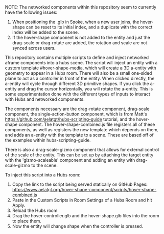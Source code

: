 NOTE: The networked components within this repository seem to currently have the following issues:
1. When positioning the .glb in Spoke, when a new user joins, the hover-shape can be reset to its initial index, and a duplicate with the correct index will be added to the scene.
2. If the hover-shape component is not added to the entity and just the drag-scale or drag-rotate are added, the rotation and scale are not synced across users.

This repository contains multiple scripts to define and inject networked aframe components into a hubs scene. The script will inject an entity with a custom template
#hover-shape-media, which will create a 3D a-entity with geometry to appear in a Hubs room. There will also be a small one-sided plane to act as a controller in front of the entity. When clicked directly, the a-entity will cycle through different 3D primitive shapes.
If you click the a-entity and drag the cursor horizontally, you will rotate the a-entity. This is some experimentation done with the different types of inputs to interact with
Hubs and networked components.

The components necessary are the drag-rotate component, drag-scale component, the single-action-button component, which is from Matt's https://github.com/aelatgt/hubs-scripting-guide tutorial, and the hover-shape component.
The hover-shape-combined.js file registers all of these components, as well as registers the new template which depends on them, and adds an a-entity with the template to a
scene. These are based off of the examples within hubs-scripting-guide. 

There is also a drag-scale-gizmo component that allows for external control of the scale of the entity. This can be set up by attaching the target entity with the 'gizmo-scaleable' component and adding an entity with drag-scale-gizmo to the scene.

To inject this script into a Hubs room:
1. Copy the link to the script being served statically on GitHub Pages: https://www.aelatgt.org/hover-shape-component/scripts/hover-shape-combined.js
2. Paste in the Custom Scripts in Room Settings of a Hubs Room and hit Apply.
3. Reload the Hubs room
4. Drag the hover-controller.glb and the hover-shape.glb files into the room to place them.
5. Now the entity will change shape when the controller is pressed.
